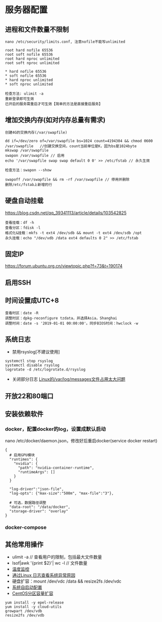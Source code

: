 # 服务器配置
## 进程和文件数量不限制
```
nano /etc/security/limits.conf, 注意nofile不能写unlimited

root hard nofile 65536
root soft nofile 65536
root hard nproc unlimited
root soft nproc unlimited

* hard nofile 65536
* soft nofile 65536
* hard nproc unlimited
* soft nproc unlimited

检查方法: ulimit -a
重新登录即可生效
已开启的服务需重启才可生效【简单的方法是直接重启服务】
```

## 增加交换内存(如对内存总量有需求)
```
创建4G的交换内存(/var/swapfile)

dd if=/dev/zero of=/var/swapfile bs=1024 count=4194304 && chmod 0600 /var/swapfile   //创建交换空间，count当前单位是K，因为bs是1024byte
mkswap /var/swapfile
swapon /var/swapfile // 启用
echo '/var/swapfile swap swap default 0 0' >> /etc/fstab // 永久生效

检查方法：swapon --show

swapoff /var/swapfile && rm -rf /var/swapfile // 停用并删除
删除/etc/fstab上新增的行
```
## 硬盘自动挂载
https://blog.csdn.net/qq_39341113/article/details/103542825
```
查看挂载：df -h
查看分区：fdisk -l
格式化&挂载：mkfs -t ext4 /dev/sdb && mount -t ext4 /dev/sdb /opt
永久挂载：echo "/dev/vdb /data ext4 defaults 0 2" >> /etc/fstab
```
## 固定IP
https://forum.ubuntu.org.cn/viewtopic.php?f=73&t=190174

## 启用SSH

## 时间设置成UTC+8
```
查看时区：date -R
调整时区：dpkg-reconfigure tzdata，并选择Asia，Shanghai
调整时间：date -s '2019-01-01 00:00:00'。同步BIOS时间：hwclock -w
```
## 系统日志
* 禁用rsyslog[不建议使用]
```
systemctl stop rsyslog
systemctl disable rsyslog
logrotate -d /etc/logrotate.d/rsyslog
```
* 关闭部分日志 [Linux的/var/log/messages文件占用太大问题](https://www.jianshu.com/p/97fe34062a74)

## 开放22和80端口

## 安装依赖软件
### docker，配置docker的log，设置成默认启动
nano /etc/docker/daemon.json，修改好后重启docker(service docker restart)

```
{
  # 启用GPU模块
  "runtimes": {
    "nvidia": {
      "path": "nvidia-container-runtime",
      "runtimeArgs": []
    }
  }

  "log-driver":"json-file",
  "log-opts": {"max-size":"500m", "max-file":"3"},

  # 可选，数据路径调整
  "data-root": "/data/docker",
  "storage-driver": "overlay"
}
```

### docker-compose

## 其他常用操作
* ulimit -a // 查看用户的限制，包括最大文件数量
* lsof|awk '{print $2}'| wc -l // 文件数量
* [温度监控](https://www.linuxprobe.com/ubuntu-cpu-temperature.html)
* [通过Linux 日志查看系统异常原因](https://blog.51cto.com/svsky/1672587)
* 硬盘扩容：mount /dev/vdc /data && resize2fs /dev/vdc
* [系统自启动配置](https://andrewwang79.gitbooks.io/ops/linux/common.html#%E7%B3%BB%E7%BB%9F%E8%87%AA%E5%90%AF%E5%8A%A8%E9%85%8D%E7%BD%AE)
* [CentOS分区容量扩容](https://blog.csdn.net/qingchi62/article/details/106939855)
```
yum install -y epel-release
yum install -y cloud-utils
growpart /dev/vdb
resize2fs /dev/vdb
```
